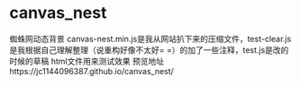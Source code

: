 # canvas_nest
蜘蛛网动态背景
canvas-nest.min.js是我从网站扒下来的压缩文件，test-clear.js是我根据自己理解整理（说重构好像不太好= =）的加了一些注释，test.js是改的时候的草稿
html文件用来测试效果
预览地址https://jc1144096387.github.io/canvas_nest/
